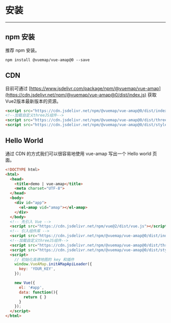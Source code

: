 # 安装

---

## npm 安装

推荐 npm 安装。

```
npm install @vuemap/vue-amap@0 --save
```

## CDN

目前可通过 [https://www.jsdelivr.com/package/npm/@vuemap/vue-amap](https://cdn.jsdelivr.net/npm/@vuemap/vue-amap@0/dist/index.js) 获取Vue2版本最新版本的资源。

```html
<script src="https://cdn.jsdelivr.net/npm/@vuemap/vue-amap@0/dist/index.js"></script>
<!--加载自定义threeJS组件-->
<script src="https://cdn.jsdelivr.net/npm/@vuemap/vue-amap@0/dist/three.js"></script>
<script src="https://cdn.jsdelivr.net/npm/@vuemap/vue-amap@0/dist/style.css"></script>
```

## Hello World

通过 CDN 的方式我们可以很容易地使用 vue-amap 写出一个 Hello world 页面。

```html
<!DOCTYPE html>
<html>
  <head>
    <title>demo | vue-amap</title>
    <meta charset="UTF-8">
  </head>
  <body>
    <div id="app">
      <el-amap vid="amap"></el-amap>
    </div>
  </body>
  <!-- 先引入 Vue -->
  <script src="https://cdn.jsdelivr.net/npm/vue@2/dist/vue.js"></script>
  <!-- 引入组件库 -->
  <script src="https://cdn.jsdelivr.net/npm/@vuemap/vue-amap@0/dist/index.js"></script>
  <!--加载自定义threeJS组件-->
  <script src="https://cdn.jsdelivr.net/npm/@vuemap/vue-amap@0/dist/three.js"></script>
  <script src="https://cdn.jsdelivr.net/npm/@vuemap/vue-amap@0/dist/style.css"></script>
  <script>
    // 初始化高德地图的 key 和插件
    window.VueAMap.initAMapApiLoader({
      key: 'YOUR_KEY',
    });

    new Vue({
      el: '#app',
      data: function(){
        return { }
      }
    });
  </script>
</html>
```
